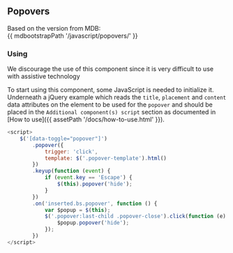 ## Popovers

Based on the version from MDB:<br>
{{ mdbootstrapPath '/javascript/popovers/' }}

### Using

We discourage the use of this component since it is very difficult to use with assistive technology

To start using this component, some JavaScript is needed to initialize it.<br>
Underneath a jQuery example which reads the `title`, `placement` and `content` data attributes on the element to be used for the `popover` and should be placed in the `Additional component(s) script` section as documented in [How to use]({{ assetPath '/docs/how-to-use.html' }}).

```javascript
<script>
    $('[data-toggle="popover"]')
        .popover({
            trigger: 'click',
            template: $('.popover-template').html()
        })
        .keyup(function (event) {
            if (event.key == 'Escape') {
                $(this).popover('hide');
            }
        })
        .on('inserted.bs.popover', function () {
            var $popup = $(this);
            $('.popover:last-child .popover-close').click(function (e) {
                $popup.popover('hide');
            });
        })
</script>
```
